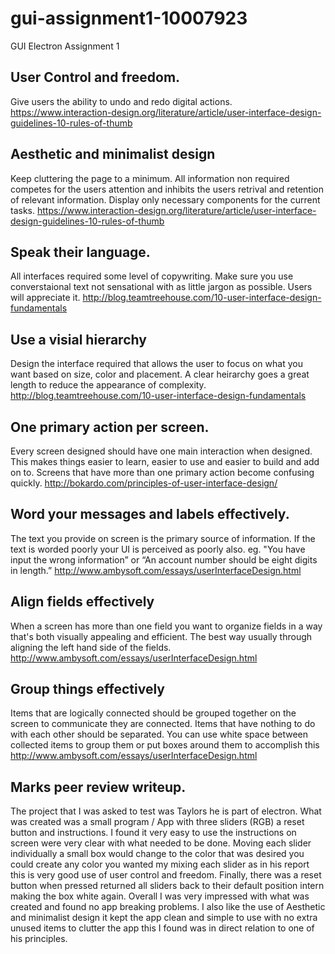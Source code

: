 # gui-assignment1-10007923
GUI Electron Assignment 1


## User Control and freedom.
Give users the ability to undo and redo digital actions. 
https://www.interaction-design.org/literature/article/user-interface-design-guidelines-10-rules-of-thumb

## Aesthetic and minimalist design
Keep cluttering the page to a minimum. All information non required competes for the users attention and inhibits the users retrival and retention of relevant information. 
Display only necessary components for the current tasks.
https://www.interaction-design.org/literature/article/user-interface-design-guidelines-10-rules-of-thumb

## Speak their language.
All interfaces required some level of copywriting. Make sure you use converstaional text not sensational with as little jargon as possible.
Users will appreciate it.
http://blog.teamtreehouse.com/10-user-interface-design-fundamentals

## Use a visial hierarchy
Design the interface required that allows the user to focus on what you want based on size, color and placement. A clear heirarchy goes
a great length to reduce the appearance of complexity.
http://blog.teamtreehouse.com/10-user-interface-design-fundamentals

## One primary action per screen.
Every screen designed should have one main interaction when designed. This makes things easier to learn, easier to use and easier to build and
add on to. Screens that have more than one primary action become confusing quickly.
http://bokardo.com/principles-of-user-interface-design/

## Word your messages and labels effectively.
The text you provide on screen is the primary source of information. If the text is worded poorly your UI is perceived as poorly also. 
eg. "You have input the wrong information” or “An account number should be eight digits in length.”
http://www.ambysoft.com/essays/userInterfaceDesign.html

## Align fields effectively
When a screen has more than one field you want to organize fields in a way that's both visually appealing and efficient. The best way usually 
through aligning the left hand side of the fields.
http://www.ambysoft.com/essays/userInterfaceDesign.html

## Group things effectively
Items that are logically connected should be grouped together on the screen to communicate they are connected. Items that have nothing to do
with each other should be separated. You can use white space between collected items to group them or put boxes around them to accomplish this
http://www.ambysoft.com/essays/userInterfaceDesign.html

## Marks peer review writeup.
The project that I was asked to test was Taylors he is part of electron. What was created was a small program / App with three sliders (RGB) a reset button and instructions.  I found it very easy to use the instructions on screen were very clear with what needed to be done. Moving each slider individually a small box would change to the color that was desired you could create any color you wanted my mixing each slider as in his report this is very good use of user control and freedom. Finally, there was a reset button when pressed returned all sliders back to their default position intern making the box white again. Overall I was very impressed with what was created and found no app breaking problems. I also like the use of Aesthetic and minimalist design it kept the app clean and simple to use with no extra unused items to clutter the app this I found was in direct relation to one of his principles.
